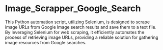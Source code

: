 # Image_Scrapper_Google_Search
This Python automation script, utilizing Selenium, is designed to scrape image URLs from Google Image search results and save them to a text file. By leveraging Selenium for web scraping, it efficiently automates the process of retrieving image URLs, providing a reliable solution for gathering image resources from Google searches.
